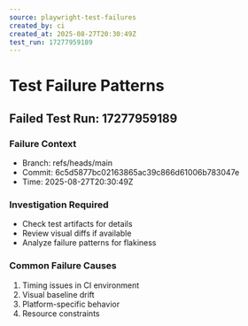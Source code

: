 ```yaml
---
source: playwright-test-failures
created_by: ci
created_at: 2025-08-27T20:30:49Z
test_run: 17277959189
---
```


# Test Failure Patterns

## Failed Test Run: 17277959189

### Failure Context
- Branch: refs/heads/main
- Commit: 6c5d5877bc02163865ac39c866d61006b783047e
- Time: 2025-08-27T20:30:49Z

### Investigation Required
- Check test artifacts for details
- Review visual diffs if available
- Analyze failure patterns for flakiness

### Common Failure Causes
1. Timing issues in CI environment
2. Visual baseline drift
3. Platform-specific behavior
4. Resource constraints

